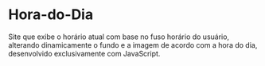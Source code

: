# Hora-do-Dia
Site que exibe o horário atual com base no fuso horário do usuário, alterando dinamicamente o fundo e a imagem de acordo com a hora do dia, desenvolvido exclusivamente com JavaScript.
